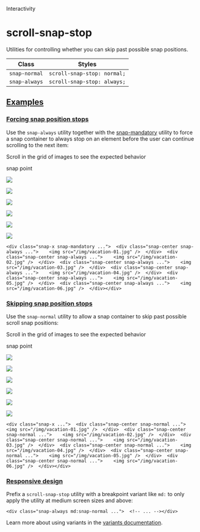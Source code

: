 <!--$-->

<!--/$-->

Interactivity

# scroll-snap-stop

Utilities for controlling whether you can skip past possible snap positions.

| Class         | Styles                      |
| ------------- | --------------------------- |
| `snap-normal` | `scroll-snap-stop: normal;` |
| `snap-always` | `scroll-snap-stop: always;` |

## [Examples](#examples)

### [Forcing snap position stops](#forcing-snap-position-stops)

Use the `snap-always` utility together with the [snap-mandatory](/docs/scroll-snap-type#mandatory-scroll-snapping) utility to force a snap container to always stop on an element before the user can continue scrolling to the next item:

Scroll in the grid of images to see the expected behavior

snap point

![](https://images.unsplash.com/photo-1604999565976-8913ad2ddb7c?ixlib=rb-1.2.1\&ixid=MnwxMjA3fDB8MHxwaG90by1wYWdlfHx8fGVufDB8fHx8\&auto=format\&fit=crop\&w=320\&h=160\&q=80)

![](https://images.unsplash.com/photo-1540206351-d6465b3ac5c1?ixlib=rb-1.2.1\&ixid=MnwxMjA3fDB8MHxwaG90by1wYWdlfHx8fGVufDB8fHx8\&auto=format\&fit=crop\&w=320\&h=160\&q=80)

![](https://images.unsplash.com/photo-1622890806166-111d7f6c7c97?ixlib=rb-1.2.1\&ixid=MnwxMjA3fDB8MHxwaG90by1wYWdlfHx8fGVufDB8fHx8\&auto=format\&fit=crop\&w=320\&h=160\&q=80)

![](https://images.unsplash.com/photo-1590523277543-a94d2e4eb00b?ixlib=rb-1.2.1\&ixid=MnwxMjA3fDB8MHxwaG90by1wYWdlfHx8fGVufDB8fHx8\&auto=format\&fit=crop\&w=320\&h=160\&q=80)

![](https://images.unsplash.com/photo-1575424909138-46b05e5919ec?ixlib=rb-1.2.1\&ixid=MnwxMjA3fDB8MHxwaG90by1wYWdlfHx8fGVufDB8fHx8\&auto=format\&fit=crop\&w=320\&h=160\&q=80)

![](https://images.unsplash.com/photo-1559333086-b0a56225a93c?ixlib=rb-1.2.1\&ixid=MnwxMjA3fDB8MHxwaG90by1wYWdlfHx8fGVufDB8fHx8\&auto=format\&fit=crop\&w=320\&h=160\&q=80)

```
<div class="snap-x snap-mandatory ...">  <div class="snap-center snap-always ...">    <img src="/img/vacation-01.jpg" />  </div>  <div class="snap-center snap-always ...">    <img src="/img/vacation-02.jpg" />  </div>  <div class="snap-center snap-always ...">    <img src="/img/vacation-03.jpg" />  </div>  <div class="snap-center snap-always ...">    <img src="/img/vacation-04.jpg" />  </div>  <div class="snap-center snap-always ...">    <img src="/img/vacation-05.jpg" />  </div>  <div class="snap-center snap-always ...">    <img src="/img/vacation-06.jpg" />  </div></div>
```

### [Skipping snap position stops](#skipping-snap-position-stops)

Use the `snap-normal` utility to allow a snap container to skip past possible scroll snap positions:

Scroll in the grid of images to see the expected behavior

snap point

![](https://images.unsplash.com/photo-1604999565976-8913ad2ddb7c?ixlib=rb-1.2.1\&ixid=MnwxMjA3fDB8MHxwaG90by1wYWdlfHx8fGVufDB8fHx8\&auto=format\&fit=crop\&w=320\&h=160\&q=80)

![](https://images.unsplash.com/photo-1540206351-d6465b3ac5c1?ixlib=rb-1.2.1\&ixid=MnwxMjA3fDB8MHxwaG90by1wYWdlfHx8fGVufDB8fHx8\&auto=format\&fit=crop\&w=320\&h=160\&q=80)

![](https://images.unsplash.com/photo-1622890806166-111d7f6c7c97?ixlib=rb-1.2.1\&ixid=MnwxMjA3fDB8MHxwaG90by1wYWdlfHx8fGVufDB8fHx8\&auto=format\&fit=crop\&w=320\&h=160\&q=80)

![](https://images.unsplash.com/photo-1590523277543-a94d2e4eb00b?ixlib=rb-1.2.1\&ixid=MnwxMjA3fDB8MHxwaG90by1wYWdlfHx8fGVufDB8fHx8\&auto=format\&fit=crop\&w=320\&h=160\&q=80)

![](https://images.unsplash.com/photo-1575424909138-46b05e5919ec?ixlib=rb-1.2.1\&ixid=MnwxMjA3fDB8MHxwaG90by1wYWdlfHx8fGVufDB8fHx8\&auto=format\&fit=crop\&w=320\&h=160\&q=80)

![](https://images.unsplash.com/photo-1559333086-b0a56225a93c?ixlib=rb-1.2.1\&ixid=MnwxMjA3fDB8MHxwaG90by1wYWdlfHx8fGVufDB8fHx8\&auto=format\&fit=crop\&w=320\&h=160\&q=80)

```
<div class="snap-x ...">  <div class="snap-center snap-normal ...">    <img src="/img/vacation-01.jpg" />  </div>  <div class="snap-center snap-normal ...">    <img src="/img/vacation-02.jpg" />  </div>  <div class="snap-center snap-normal ...">    <img src="/img/vacation-03.jpg" />  </div>  <div class="snap-center snap-normal ...">    <img src="/img/vacation-04.jpg" />  </div>  <div class="snap-center snap-normal ...">    <img src="/img/vacation-05.jpg" />  </div>  <div class="snap-center snap-normal ...">    <img src="/img/vacation-06.jpg" />  </div></div>
```

### [Responsive design](#responsive-design)

Prefix <!-- -->a<!-- --> `scroll-snap-stop` utility<!-- --> <!-- -->with a breakpoint variant like `md:` to only apply the utility at <!-- -->medium<!-- --> <!-- -->screen sizes and above:

```
<div class="snap-always md:snap-normal ...">  <!-- ... --></div>
```

Learn more about using variants in the [variants documentation](/docs/hover-focus-and-other-states).

<!--$-->

<!--/$-->
